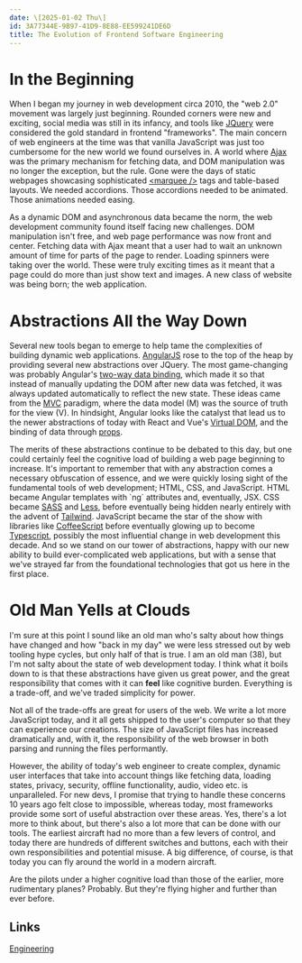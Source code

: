```yaml
---
date: \[2025-01-02 Thu\]
id: 3A77344E-9B97-41D9-8E88-EE599241DE6D
title: The Evolution of Frontend Software Engineering
---
```


# In the Beginning

When I began my journey in web development circa 2010, the \"web 2.0\"
movement was largely just beginning. Rounded corners were new and
exciting, social media was still in its infancy, and tools like
[JQuery](https://jquery.com/) were considered the gold standard in
frontend \"frameworks\". The main concern of web engineers at the time
was that vanilla JavaScript was just too cumbersome for the new world we
found ourselves in. A world where
[Ajax](https://en.wikipedia.org/wiki/Ajax_(programming)) was the primary
mechanism for fetching data, and DOM manipulation was no longer the
exception, but the rule. Gone were the days of static webpages
showcasing sophisticated [\<marquee
/\>](https://developer.mozilla.org/en-US/docs/Web/HTML/Element/marquee)
tags and table-based layouts. We needed accordions. Those accordions
needed to be animated. Those animations needed easing.

As a dynamic DOM and asynchronous data became the norm, the web
development community found itself facing new challenges. DOM
manipulation isn\'t free, and web page performance was now front and
center. Fetching data with Ajax meant that a user had to wait an unknown
amount of time for parts of the page to render. Loading spinners were
taking over the world. These were truly exciting times as it meant that
a page could do more than just show text and images. A new class of
website was being born; the web application.

# Abstractions All the Way Down

Several new tools began to emerge to help tame the complexities of
building dynamic web applications. [AngularJS](https://angularjs.org/)
rose to the top of the heap by providing several new abstractions over
JQuery. The most game-changing was probably Angular\'s [two-way data
binding](https://en.wikipedia.org/wiki/AngularJS#Two-way_data_binding),
which made it so that instead of manually updating the DOM after new
data was fetched, it was always updated automatically to reflect the new
state. These ideas came from the
[MVC](https://en.wikipedia.org/wiki/Model%E2%80%93view%E2%80%93controller)
paradigm, where the data model (M) was the source of truth for the view
(V). In hindsight, Angular looks like the catalyst that lead us to the
newer abstractions of today with React and Vue\'s [Virtual
DOM](https://en.wikipedia.org/wiki/Virtual_DOM), and the binding of data
through [props](https://react.dev/learn/passing-props-to-a-component).

The merits of these abstractions continue to be debated to this day, but
one could certainly feel the cognitive load of building a web page
beginning to increase. It\'s important to remember that with any
abstraction comes a necessary obfuscation of essence, and we were
quickly losing sight of the fundamental tools of web development; HTML,
CSS, and JavaScript. HTML became Angular templates with \`ng\`
attributes and, eventually, JSX. CSS became
[SASS](https://sass-lang.com/) and [Less](https://lesscss.org/), before
eventually being hidden nearly entirely with the advent of
[Tailwind](https://tailwindcss.com/). JavaScript became the star of the
show with libraries like [CoffeeScript](https://coffeescript.org/)
before eventually glowing up to become
[Typescript](https://www.typescriptlang.org/), possibly the most
influential change in web development this decade. And so we stand on
our tower of abstractions, happy with our new ability to build
ever-complicated web applications, but with a sense that we\'ve strayed
far from the foundational technologies that got us here in the first
place.

# Old Man Yells at Clouds

I\'m sure at this point I sound like an old man who\'s salty about how
things have changed and how \"back in my day\" we were less stressed out
by web tooling hype cycles, but only half of that is true. I am an old
man (38), but I\'m not salty about the state of web development today. I
think what it boils down to is that these abstractions have given us
great power, and the great responsibility that comes with it can
**feel** like cognitive burden. Everything is a trade-off, and we\'ve
traded simplicity for power.

Not all of the trade-offs are great for users of the web. We write a lot
more JavaScript today, and it all gets shipped to the user\'s computer
so that they can experience our creations. The size of JavaScript files
has increased dramatically and, with it, the responsibility of the web
browser in both parsing and running the files performantly.

However, the ability of today\'s web engineer to create complex, dynamic
user interfaces that take into account things like fetching data,
loading states, privacy, security, offline functionality, audio, video
etc. is unparalleled. For new devs, I promise that trying to handle
these concerns 10 years ago felt close to impossible, whereas today,
most frameworks provide some sort of useful abstraction over these
areas. Yes, there\'s a lot more to think about, but there\'s also a lot
more that can be done with our tools. The earliest aircraft had no more
than a few levers of control, and today there are hundreds of different
switches and buttons, each with their own responsibilities and potential
misuse. A big difference, of course, is that today you can fly around
the world in a modern aircraft.

Are the pilots under a higher cognitive load than those of the earlier,
more rudimentary planes? Probably. But they\'re flying higher and
further than ever before.

## Links

[Engineering](id:CC58D5BD-1B6F-4464-AFC2-C805ED1B425D)
